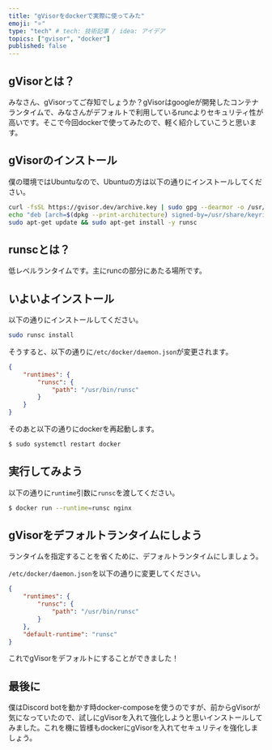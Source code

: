 ```yaml
---
title: "gVisorをdockerで実際に使ってみた"
emoji: "⭐️"
type: "tech" # tech: 技術記事 / idea: アイデア
topics: ["gvisor", "docker"]
published: false
---
```


## gVisorとは？
みなさん、gVisorってご存知でしょうか？gVisorはgoogleが開発したコンテナランタイムで、みなさんがデフォルトで利用しているruncよりセキュリティ性が高いです。そこで今回dockerで使ってみたので、軽く紹介していこうと思います。

## gVisorのインストール
僕の環境ではUbuntuなので、Ubuntuの方は以下の通りにインストールしてください。
```bash
curl -fsSL https://gvisor.dev/archive.key | sudo gpg --dearmor -o /usr/share/keyrings/gvisor-archive-keyring.gpg
echo "deb [arch=$(dpkg --print-architecture) signed-by=/usr/share/keyrings/gvisor-archive-keyring.gpg] https://storage.googleapis.com/gvisor/releases release main" | sudo tee /etc/apt/sources.list.d/gvisor.list > /dev/null
sudo apt-get update && sudo apt-get install -y runsc
```

## runscとは？
低レベルランタイムです。主にruncの部分にあたる場所です。

## いよいよインストール
以下の通りにインストールしてください。
```sh
sudo runsc install
```
そうすると、以下の通りに`/etc/docker/daemon.json`が変更されます。
```json:daemon.json
{
    "runtimes": {
        "runsc": {
            "path": "/usr/bin/runsc"
        }
    }
}
```
そのあと以下の通りにdockerを再起動します。
```sh
$ sudo systemctl restart docker
```

## 実行してみよう
以下の通りに`runtime`引数に`runsc`を渡してください。
```sh
$ docker run --runtime=runsc nginx
```

## gVisorをデフォルトランタイムにしよう
ランタイムを指定することを省くために、デフォルトランタイムにしましょう。

`/etc/docker/daemon.json`を以下の通りに変更してください。
```json:daemon.json
{
    "runtimes": {
        "runsc": {
            "path": "/usr/bin/runsc"
        }
    },
    "default-runtime": "runsc"
}
```
これでgVisorをデフォルトにすることができました！

## 最後に
僕はDiscord botを動かす時docker-composeを使うのですが、前からgVisorが気になっていたので、試しにgVisorを入れて強化しようと思いインストールしてみました。これを機に皆様もdockerにgVisorを入れてセキュリティを強化しましょう。